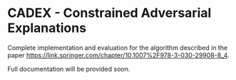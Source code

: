 # CADEX - Constrained Adversarial Explanations

Complete implementation and evaluation for the algorithm described in the paper https://link.springer.com/chapter/10.1007%2F978-3-030-29908-8_4.

Full documentation will be provided soon.
